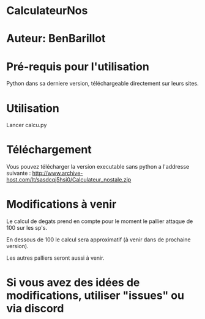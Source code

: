 # CalculateurNos
# Auteur: BenBarillot

# Pré-requis pour l'utilisation
Python dans sa derniere version, téléchargeable directement sur leurs sites.

# Utilisation
Lancer calcu.py

# Téléchargement

Vous pouvez télécharger la version executable sans python a l'addresse suivante : http://www.archive-host.com/lt/sasdcqj5hsi0/Calculateur_nostale.zip

# Modifications à venir
Le calcul de degats prend en compte pour le moment le pallier attaque de 100 sur les sp's.

En dessous de 100 le calcul sera approximatif (à venir dans de prochaine version).

Les autres palliers seront aussi à venir.

# Si vous avez des idées de modifications, utiliser "issues" ou via discord
 

